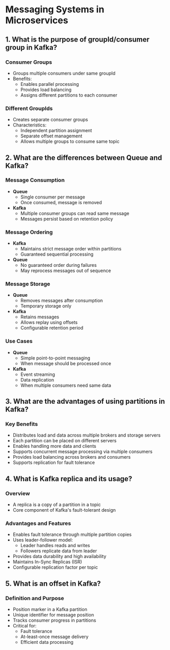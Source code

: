 # Messaging Systems in Microservices

## 1. What is the purpose of groupId/consumer group in Kafka?

### Consumer Groups
- Groups multiple consumers under same groupId
- Benefits:
  - Enables parallel processing
  - Provides load balancing
  - Assigns different partitions to each consumer

### Different GroupIds
- Creates separate consumer groups
- Characteristics:
  - Independent partition assignment
  - Separate offset management
  - Allows multiple groups to consume same topic

## 2. What are the differences between Queue and Kafka?

### Message Consumption
- **Queue**
  - Single consumer per message
  - Once consumed, message is removed
- **Kafka**
  - Multiple consumer groups can read same message
  - Messages persist based on retention policy

### Message Ordering
- **Kafka**
  - Maintains strict message order within partitions
  - Guaranteed sequential processing
- **Queue**
  - No guaranteed order during failures
  - May reprocess messages out of sequence

### Message Storage
- **Queue**
  - Removes messages after consumption
  - Temporary storage only
- **Kafka**
  - Retains messages
  - Allows replay using offsets
  - Configurable retention period

### Use Cases
- **Queue**
  - Simple point-to-point messaging
  - When message should be processed once
- **Kafka**
  - Event streaming
  - Data replication
  - When multiple consumers need same data

## 3. What are the advantages of using partitions in Kafka?

### Key Benefits
- Distributes load and data across multiple brokers and storage servers
- Each partition can be placed on different servers
- Enables handling more data and clients
- Supports concurrent message processing via multiple consumers
- Provides load balancing across brokers and consumers
- Supports replication for fault tolerance

## 4. What is Kafka replica and its usage?

### Overview
- A replica is a copy of a partition in a topic
- Core component of Kafka's fault-tolerant design

### Advantages and Features
- Enables fault tolerance through multiple partition copies
- Uses leader-follower model:
  - Leader handles reads and writes
  - Followers replicate data from leader
- Provides data durability and high availability
- Maintains In-Sync Replicas (ISR)
- Configurable replication factor per topic

## 5. What is an offset in Kafka?

### Definition and Purpose
- Position marker in a Kafka partition
- Unique identifier for message position
- Tracks consumer progress in partitions
- Critical for:
  - Fault tolerance
  - At-least-once message delivery
  - Efficient data processing
